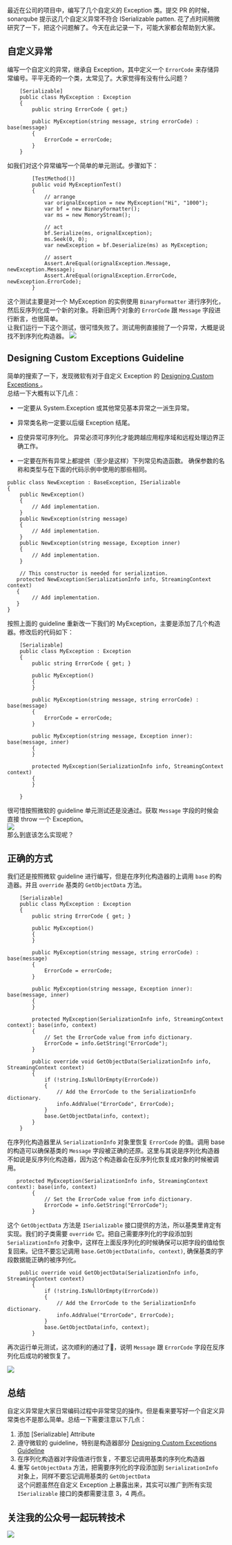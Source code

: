 最近在公司的项目中，编写了几个自定义的 Exception 类。提交 PR 的时候，sonarqube 提示这几个自定义异常不符合 ISerializable patten. 花了点时间稍微研究了一下，把这个问题解了。今天在此记录一下，可能大家都会帮助到大家。

## 自定义异常
编写一个自定义的异常，继承自 Exception，其中定义一个 `ErrorCode` 来存储异常编号。平平无奇的一个类，太常见了。大家觉得有没有什么问题？
```
    [Serializable]
    public class MyException : Exception
    {
        public string ErrorCode { get;}

        public MyException(string message, string errorCode) : base(message)
        {
            ErrorCode = errorCode;
        }
    }
```
如我们对这个异常编写一个简单的单元测试。步骤如下：
```
        [TestMethod()]
        public void MyExceptionTest()
        {
            // arrange
            var orignalException = new MyException("Hi", "1000");
            var bf = new BinaryFormatter();
            var ms = new MemoryStream();

            // act
            bf.Serialize(ms, orignalException);
            ms.Seek(0, 0);
            var newException = bf.Deserialize(ms) as MyException;

            // assert
            Assert.AreEqual(orignalException.Message, newException.Message);
            Assert.AreEqual(orignalException.ErrorCode, newException.ErrorCode);
        }
```
这个测试主要是对一个 MyException 的实例使用 `BinaryFormatter` 进行序列化，然后反序列化成一个新的对象。将新旧两个对象的 `ErrorCode` 跟 `Message` 字段进行断言，也很简单。    
让我们运行一下这个测试，很可惜失败了。测试用例直接抛了一个异常，大概是说找不到序列化构造器。
![](https://static.xbaby.xyz/%E5%BE%AE%E4%BF%A1%E6%88%AA%E5%9B%BE_20230902171759.png)

## Designing Custom Exceptions Guideline

简单的搜索了一下，发现微软有对于自定义 Exception 的 
[Designing Custom Exceptions
](https://learn.microsoft.com/zh-cn/previous-versions/dotnet/netframework-4.0/ms229064(v=vs.100)?redirectedfrom=MSDN) 。  
总结一下大概有以下几点：     

* 一定要从 System.Exception 或其他常见基本异常之一派生异常。

* 异常类名称一定要以后缀 Exception 结尾。

* 应使异常可序列化。 异常必须可序列化才能跨越应用程序域和远程处理边界正确工作。

* 一定要在所有异常上都提供（至少是这样）下列常见构造函数。 确保参数的名称和类型与在下面的代码示例中使用的那些相同。

```
public class NewException : BaseException, ISerializable
{
    public NewException()
    {
        // Add implementation.
    }
    public NewException(string message)
    {
        // Add implementation.
    }
    public NewException(string message, Exception inner)
    {
        // Add implementation.
    }

    // This constructor is needed for serialization.
   protected NewException(SerializationInfo info, StreamingContext context)
   {
        // Add implementation.
   }
}
```
按照上面的 guideline 重新改一下我们的 MyException，主要是添加了几个构造器。修改后的代码如下：
```
    [Serializable]
    public class MyException : Exception
    {
        public string ErrorCode { get; }

        public MyException()
        {
        }

        public MyException(string message, string errorCode) : base(message)
        {
            ErrorCode = errorCode;
        }

        public MyException(string message, Exception inner): base(message, inner)
        {
        }

        protected MyException(SerializationInfo info, StreamingContext context)
        {
        }

    }
```
很可惜按照微软的 guideline 单元测试还是没通过。获取 `Message` 字段的时候会直接 throw 一个 Exception。   
![](https://static.xbaby.xyz/%E5%BE%AE%E4%BF%A1%E6%88%AA%E5%9B%BE_20230902173107.png)   
那么到底该怎么实现呢？
## 正确的方式
我们还是按照微软 guideline 进行编写，但是在序列化构造器的上调用 `base` 的构造器。并且 `override` 基类的 `GetObjectData` 方法。
```
    [Serializable]
    public class MyException : Exception
    {
        public string ErrorCode { get; }

        public MyException()
        {
        }

        public MyException(string message, string errorCode) : base(message)
        {
            ErrorCode = errorCode;
        }

        public MyException(string message, Exception inner): base(message, inner)
        {
        }

        protected MyException(SerializationInfo info, StreamingContext context): base(info, context)
        {
            // Set the ErrorCode value from info dictionary.
            ErrorCode = info.GetString("ErrorCode");
        }

        public override void GetObjectData(SerializationInfo info, StreamingContext context)
        {
            if (!string.IsNullOrEmpty(ErrorCode))
            {
                // Add the ErrorCode to the SerializationInfo dictionary.
                info.AddValue("ErrorCode", ErrorCode);
            }
            base.GetObjectData(info, context);
        }
    }
```
在序列化构造器里从 `SerializationInfo` 对象里恢复 `ErrorCode` 的值。调用 base 的构造可以确保基类的 `Message` 字段被正确的还原。这里与其说是序列化构造器不如说是反序列化构造器，因为这个构造器会在反序列化恢复成对象的时候被调用。
```
   protected MyException(SerializationInfo info, StreamingContext context): base(info, context)
        {
            // Set the ErrorCode value from info dictionary.
            ErrorCode = info.GetString("ErrorCode");
        }
```
这个 `GetObjectData` 方法是 `ISerializable` 接口提供的方法，所以基类里肯定有实现。我们的子类需要 `override` 它。把自己需要序列化的字段添加到 `SerializationInfo` 对象中，这样在上面反序列化的时候确保可以把字段的值给恢复回来。记住不要忘记调用 `base.GetObjectData(info, context)`,  确保基类的字段数据能正确的被序列化。
```
    public override void GetObjectData(SerializationInfo info, StreamingContext context)
        {
            if (!string.IsNullOrEmpty(ErrorCode))
            {
                // Add the ErrorCode to the SerializationInfo dictionary.
                info.AddValue("ErrorCode", ErrorCode);
            }
            base.GetObjectData(info, context);
        }
```

再次运行单元测试，这次顺利的通过了💯，说明 `Message` 跟 `ErrorCode` 字段在反序列化后成功的被恢复了。

![](https://static.xbaby.xyz/%E5%BE%AE%E4%BF%A1%E6%88%AA%E5%9B%BE_20230903153301.png)

## 总结
自定义异常是大家日常编码过程中非常常见的操作。但是看来要写好一个自定义异常类也不是那么简单。总结一下需要注意以下几点：
1. 添加 [Serializable] Attribute
2. 遵守微软的 guideline，特别是构造器部分 [Designing Custom Exceptions Guideline
](https://learn.microsoft.com/zh-cn/previous-versions/dotnet/netframework-4.0/ms229064(v=vs.100)?redirectedfrom=MSDN)
3. 在序列化构造器对字段值进行恢复，不要忘记调用基类的序列化构造器
4. 重写 `GetObjectData` 方法，把需要序列化的字段添加到 `SerializationInfo` 对象上，同样不要忘记调用基类的 `GetObjectData`   
这个问题虽然在自定义 Exception 上暴露出来，其实可以推广到所有实现 `ISerializable` 接口的类都需要注意 3，4 两点。 

## 关注我的公众号一起玩转技术   

![](https://static.xbaby.xyz/qrcode.jpg)